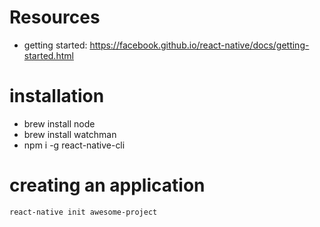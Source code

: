 # Resources

* getting started: https://facebook.github.io/react-native/docs/getting-started.html

# installation

* brew install node
* brew install watchman
* npm i -g react-native-cli

# creating an application

```
react-native init awesome-project
```
